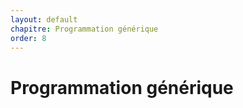```yaml
---
layout: default
chapitre: Programmation générique
order: 8
---
```

# Programmation générique


<!-- new slide -->

